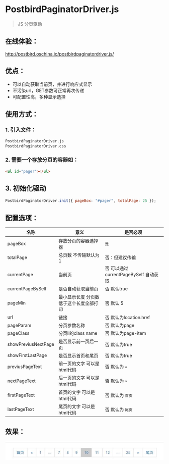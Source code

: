 # PostbirdPaginatorDriver.js
> JS 分页驱动

## 在线体验：

<a href="http://postbird.oschina.io/postbirdpaginatordriver.js/" target="_blank">http://postbird.oschina.io/postbirdpaginatordriver.js/</a>

## 优点：
- 可以自动获取当前页，并进行响应式显示
- 不污染url，GET参数可正常再次传递
- 可配置性高，多种显示选择
## 使用方式：

### 1. 引入文件：
```
PostbirdPaginatorDriver.js
PostbirdPaginatorDriver.css
```
### 2. 需要一个存放分页的容器如：
```html
<ul id="pager"></ul>
```
## 3. 初始化驱动

```javascript
PostbirdPaginatorDriver.init({ pageBox: "#pager", totalPage: 25 });
```

## 配置选项：

<table class="table table-striped table-hover">
                <thead>
                    <tr>
                        <th>名称</th>
                        <th>意义</th>
                        <th>是否必须</th>
                    </tr>
                </thead>
                <tbody>
                    <tr>
                        <td>pageBox</td>
                        <td>存放分页的容器选择器</td>
                        <td><code>是</code></td>
                    </tr>
                    <tr>
                        <td>totalPage</td>
                        <td>总页数 不传输默认为 1</td>
                        <td>否：但建议传输</td>
                    </tr>
                    <tr>
                        <td>currentPage</td>
                        <td>当前页</td>
                        <td>否 可以通过currentPageBySelf 自动获取</td>
                    </tr>
                    <tr>
                        <td>currentPageBySelf</td>
                        <td>是否自动获取当前页</td>
                        <td>否 默认true</td>
                    </tr>
                    <tr>
                        <td>pageMin</td>
                        <td>最小显示长度 分页数低于这个长度全部打印</td>
                        <td>否 默认 5</td>
                    </tr>
                    <tr>
                        <td>url</td>
                        <td>链接</td>
                        <td>否 默认为location.href</td>
                    </tr>
                    <tr>
                        <td>pageParam</td>
                        <td>分页参数名称</td>
                        <td>否 默认为page</td>
                    </tr>
                    <tr>
                        <td>pageClass</td>
                        <td>分页li的class name</td>
                        <td>否 默认为page-item</td>
                    </tr>
                    <tr>
                        <td>showPreviusNextPage</td>
                        <td>是否显示前一页后一页</td>
                        <td>否 默认为true</td>
                    </tr>
                    <tr>
                        <td>showFirstLastPage</td>
                        <td>是否显示首页和尾页</td>
                        <td>否 默认为true</td>
                    </tr>
                    <tr>
                        <td>previusPageText</td>
                        <td> 前一页的文字 可以是html代码</td>
                        <td>否 默认为 <code>&laquo;</code></td>
                    </tr>
                    <tr>
                        <td>nextPageText</td>
                        <td> 后一页的文字 可以是html代码</td>
                        <td>否 默认为 <code>&raquo;</code></td>
                    </tr>
                    <tr>
                        <td>firstPageText</td>
                        <td> 首页的文字 可以是html代码</td>
                        <td>否 默认为 <code>首页</code></td>
                    </tr>
                    <tr>
                        <td>lastPageText</td>
                        <td> 尾页的文字 可以是html代码</td>
                        <td>否 默认为 <code>尾页</code></td>
                    </tr>
                </tbody>
            </table>

## 效果：

<img src="./demo.jpg"/>
